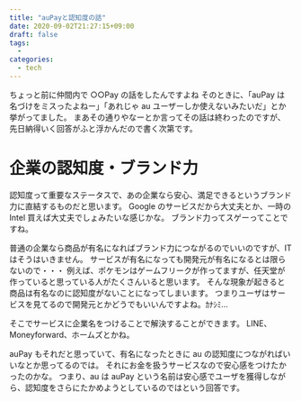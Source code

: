 ```yaml
---
title: "auPayと認知度の話"
date: 2020-09-02T21:27:15+09:00
draft: false
tags:
  -
categories:
  - tech
---
```


ちょっと前に仲間内で ○○Pay の話をしたんですよね
そのときに、「auPay は名づけをミスったよねー」「あれじゃ au ユーザーしか使えないみたいだ」とか挙がってました。
まあその通りやなーとか言ってその話は終わったのですが、先日納得いく回答がふと浮かんだので書く次第です。

# 企業の認知度・ブランド力

認知度って重要なステータスで、あの企業なら安心、満足できるというブランド力に直結するものだと思います。
Google のサービスだから大丈夫とか、一時の Intel 買えば大丈夫でしょみたいな感じかな。
ブランド力ってスゲーってことですね。

普通の企業なら商品が有名になればブランド力につながるのでいいのですが、IT はそうはいきません。
サービスが有名になっても開発元が有名になるとは限らないので・・・
例えば、ポケモンはゲームフリークが作ってますが、任天堂が作っていると思っている人がたくさんいると思います。
そんな現象が起きると商品は有名なのに認知度がないことになってしまいます。
つまりユーザはサービスを見てるので開発元とかどうでもいいんですよね。ｶﾅｼﾐ…

そこでサービスに企業名をつけることで解決することができます。
LINE、Moneyforward、ホームズとかね。

auPay もそれだと思っていて、有名になったときに au の認知度につながればいいなとか思ってるのでは。
それにお金を扱うサービスなので安心感をつけたかったのかな。
つまり、au は auPay という名前は安心感でユーザを獲得しながら、認知度をさらにたかめようとしているのではという回答です。
